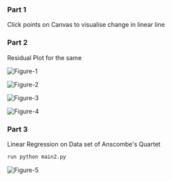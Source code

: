 ### Part 1
Click points on Canvas to visualise change in linear line

### Part 2
Residual Plot for the same

![Figure-1](https://github.com/Nshul/ML_LinearRegression_Residual/blob/master/images/Figure_1.png)

![Figure-2](https://github.com/Nshul/ML_LinearRegression_Residual/blob/master/images/Figure_2.png)

![Figure-3](https://github.com/Nshul/ML_LinearRegression_Residual/blob/master/images/Figure_3.png)

![Figure-4](https://github.com/Nshul/ML_LinearRegression_Residual/blob/master/images/Figure_4.png)

### Part 3
Linear Regression on Data set of Anscombe's Quartet

```python
run python main2.py
```

![Figure-5](https://github.com/Nshul/ML_LinearRegression_Residual/blob/master/images/Figure_4.png)